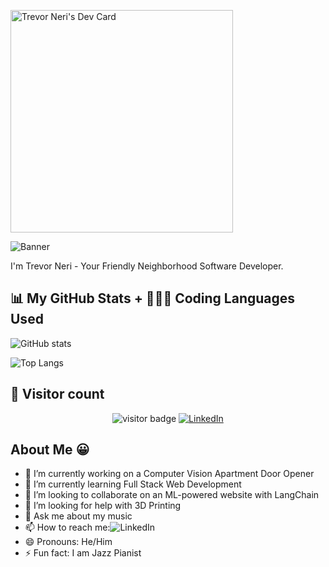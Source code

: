<a href="https://app.daily.dev/trevorneri"><img src="https://api.daily.dev/devcards/v2/2CYSo9zCyk5BiEQ1MWXe0.png?r=uwe&type=default" width="356" alt="Trevor Neri's Dev Card"/></a>

![Banner](https://github.com/TNeri1/TNeri1/assets/47682519/41c06f01-39b8-4b0f-bb83-469d91507f56)

I'm Trevor Neri - Your Friendly Neighborhood Software Developer.

## 📊 My GitHub Stats + 🧑🏾‍💻 Coding Languages Used

![GitHub stats](https://github-readme-stats.vercel.app/api?username=yourusername&show_icons=true&theme=radical&hide_border=true&bg_color=30,e96443,904e95&title_color=fff&text_color=9f9f9f)

![Top Langs](https://github-readme-stats.vercel.app/api/top-langs/?username=yourusername&layout=compact&theme=radical&hide_border=true&bg_color=30,e96443,904e95&title_color=fff&text_color=9f9f9f)

## 👥 Visitor count

<p align="center">
  <img src="https://visitor-badge.laobi.icu/badge?page_id=yourusername.yourusername" alt="visitor badge"/>
  <a href="https://www.linkedin.com/in/trevorneri/">
    <img src="https://img.shields.io/badge/LinkedIn-0077B5?style=for-the-badge&logo=linkedin&logoColor=white" alt="LinkedIn">
  </a>
</p>

## About Me 😀
- 🔭 I’m currently working on a Computer Vision Apartment Door Opener
- 🌱 I’m currently learning Full Stack Web Development
- 👯 I’m looking to collaborate on an ML-powered website with LangChain
- 🤔 I’m looking for help with 3D Printing
- 💬 Ask me about my music
- 📫 How to reach me:![LinkedIn](https://www.linkedin.com/in/trevorneri/)
- 😄 Pronouns: He/Him
- ⚡ Fun fact: I am Jazz Pianist
